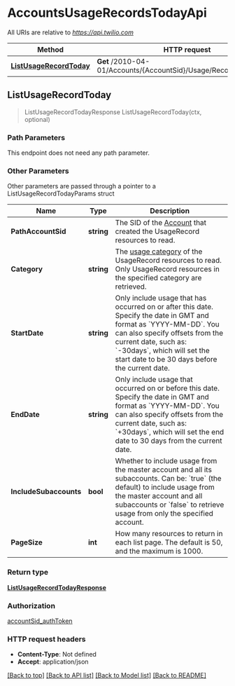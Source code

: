 # AccountsUsageRecordsTodayApi

All URIs are relative to *https://api.twilio.com*

Method | HTTP request | Description
------------- | ------------- | -------------
[**ListUsageRecordToday**](AccountsUsageRecordsTodayApi.md#ListUsageRecordToday) | **Get** /2010-04-01/Accounts/{AccountSid}/Usage/Records/Today.json | 



## ListUsageRecordToday

> ListUsageRecordTodayResponse ListUsageRecordToday(ctx, optional)



### Path Parameters

This endpoint does not need any path parameter.

### Other Parameters

Other parameters are passed through a pointer to a ListUsageRecordTodayParams struct


Name | Type | Description
------------- | ------------- | -------------
**PathAccountSid** | **string** | The SID of the [Account](https://www.twilio.com/docs/iam/api/account) that created the UsageRecord resources to read.
**Category** | **string** | The [usage category](https://www.twilio.com/docs/usage/api/usage-record#usage-categories) of the UsageRecord resources to read. Only UsageRecord resources in the specified category are retrieved.
**StartDate** | **string** | Only include usage that has occurred on or after this date. Specify the date in GMT and format as &#x60;YYYY-MM-DD&#x60;. You can also specify offsets from the current date, such as: &#x60;-30days&#x60;, which will set the start date to be 30 days before the current date.
**EndDate** | **string** | Only include usage that occurred on or before this date. Specify the date in GMT and format as &#x60;YYYY-MM-DD&#x60;.  You can also specify offsets from the current date, such as: &#x60;+30days&#x60;, which will set the end date to 30 days from the current date.
**IncludeSubaccounts** | **bool** | Whether to include usage from the master account and all its subaccounts. Can be: &#x60;true&#x60; (the default) to include usage from the master account and all subaccounts or &#x60;false&#x60; to retrieve usage from only the specified account.
**PageSize** | **int** | How many resources to return in each list page. The default is 50, and the maximum is 1000.

### Return type

[**ListUsageRecordTodayResponse**](ListUsageRecordTodayResponse.md)

### Authorization

[accountSid_authToken](../README.md#accountSid_authToken)

### HTTP request headers

- **Content-Type**: Not defined
- **Accept**: application/json

[[Back to top]](#) [[Back to API list]](../README.md#documentation-for-api-endpoints)
[[Back to Model list]](../README.md#documentation-for-models)
[[Back to README]](../README.md)

